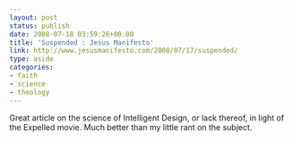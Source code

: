 ```yaml
---
layout: post
status: publish
date: 2008-07-18 03:59:26+00:00
title: 'Suspended : Jesus Manifesto'
link: http://www.jesusmanifesto.com/2008/07/17/suspended/
type: aside
categories:
- faith
- science
- theology
---
```


Great article on the science of Intelligent Design, or lack thereof, in light of the Expelled movie. Much better than my little rant on the subject.
